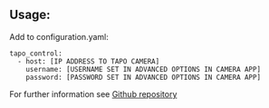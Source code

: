 ## Usage:

Add to configuration.yaml:

```
tapo_control:
  - host: [IP ADDRESS TO TAPO CAMERA]
    username: [USERNAME SET IN ADVANCED OPTIONS IN CAMERA APP]
    password: [PASSWORD SET IN ADVANCED OPTIONS IN CAMERA APP]
```

For further information see [Github repository](https://github.com/JurajNyiri/HomeAssistant-Tapo-Control/blob/master/README.md)
